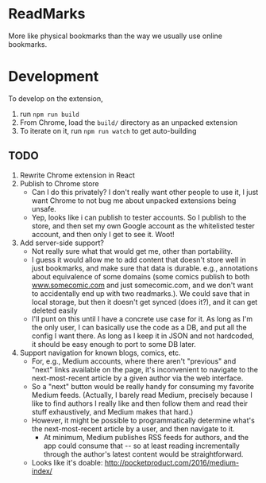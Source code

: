 # ReadMarks

More like physical bookmarks than the way we usually use online bookmarks.

# Development

To develop on the extension,

1. run `npm run build`
2. From Chrome, load the `build/` directory as an unpacked extension
3. To iterate on it, run `npm run watch` to get auto-building

## TODO

1. Rewrite Chrome extension in React
2. Publish to Chrome store 
    - Can I do this privately? I don't really want other people to use it, I just want Chrome to not
   bug me about unpacked extensions being unsafe.
    - Yep, looks like i can publish to tester accounts. So I publish to the store, and then set my own Google account as
      the whitelisted tester account, and then only I get to see it. Woot!
3. Add server-side support? 
    - Not really sure what that would get me, other than portability.
    - I guess it would allow me to add content that doesn't store well in just bookmarks, and make sure that data is
      durable. e.g., annotations about equivalence of some domains (some comics publish to both www.somecomic.com and
      just somecomic.com, and we don't want to accidentally end up with two readmarks.). We could save that in local
      storage, but then it doesn't get synced (does it?), and it can get deleted easily
    - I'll punt on this until I have a concrete use case for it. As long as I'm the only user, I can basically use the
      code as a DB, and put all the config I want there. As long as I keep it in JSON and not hardcoded, it should be
      easy enough to port to some DB later.
4. Support navigation for known blogs, comics, etc.
    - For, e.g., Medium accounts, where there aren't "previous" and "next" links available on the page, it's
      inconvenient to navigate to the next-most-recent article by a given author via the web interface.
    - So a "next" button would be really handy for consuming my favorite Medium feeds. (Actually, I barely read Medium,
      precisely because I like to find authors I really like and then follow them and read their stuff exhaustively, and
      Medium makes that hard.)
    - However, it might be possible to programmatically determine what's the next-most-recent article by a user, and
      then navigate to it.
      - At minimum, Medium publishes RSS feeds for authors, and the app could consume that -- so at least reading
        incrementally through the author's latest content would be straightforward.
    - Looks like it's doable: http://pocketproduct.com/2016/medium-index/
